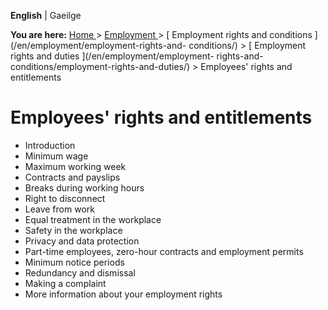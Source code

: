 **English** |  Gaeilge 

**You are here:** [ Home ](/en/) > [ Employment ](/en/employment/) > [
Employment rights and conditions ](/en/employment/employment-rights-and-
conditions/) > [ Employment rights and duties ](/en/employment/employment-
rights-and-conditions/employment-rights-and-duties/) > Employees' rights and
entitlements

#  Employees' rights and entitlements

  * Introduction 
  * Minimum wage 
  * Maximum working week 
  * Contracts and payslips 
  * Breaks during working hours 
  * Right to disconnect 
  * Leave from work 
  * Equal treatment in the workplace 
  * Safety in the workplace 
  * Privacy and data protection 
  * Part-time employees, zero-hour contracts and employment permits 
  * Minimum notice periods 
  * Redundancy and dismissal 
  * Making a complaint 
  * More information about your employment rights 
